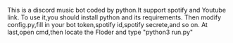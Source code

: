 This is a discord music bot coded by python.It support spotify and Youtube link.
To use it,you should install python and its requirements.
Then modify config.py,fill in your bot token,spotify id,spotify secrete,and so on.
At last,open cmd,then locate the Floder and type "python3 run.py"
